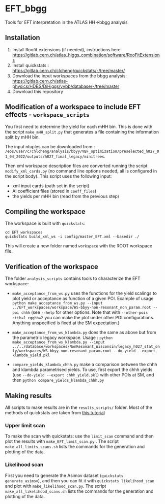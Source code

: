 # EFT_bbgg
Tools for EFT interpretation in the ATLAS HH->bbgg analysis

## Installation
1. Install Roofit extensions (if needed), instructions here https://gitlab.cern.ch/atlas_higgs_combination/software/RooFitExtensions
2. Install quickstats : https://gitlab.cern.ch/clcheng/quickstats/-/tree/master/
3. Download the input workspaces from the bbgg analysis: https://gitlab.cern.ch/atlas-physics/HDBS/DiHiggs/yybb/database/-/tree/master
4. Download this repository


## Modification of a workspace to include EFT effects - ``workspace_scripts``

You first need to determine the yield for each mHH bin. This is done with the script ``make_mHH_split.py`` that generates a file containing the information split by mHH bin.

The input ntuples can be downloaded from : ``/eos/user/c/chlcheng/analysis/bbyy/VBF_optimization/preselected_h027_01_04_2022/outputs/h027_final_legacy/minitrees``.

Then xml workspace description files are converted running the script ``modify_xml_cards.py`` (no command line options needed, all is configured in the script body). This script uses the following input:

- xml input cards (path set in the script)
- Ai coefficient files (stored in ``coeff_files``)
- the yields per mHH bin (read from the previous step)


## Compiling the workspace

The workspace is built with ``quickstats``: 
```
cd EFT_workspaces
quickstats build_xml_ws -i config/master_EFT.xml --basedir ./
```

This will create a new folder named ``workspace`` with the ROOT workspace file.


## Verification of the workspace

The folder ``analysis_scripts`` contains tools to characterize the EFT workspace:

- ``make_acceptance_from_ws.py`` uses the functions for the yield scalings to plot yield or acceptance as function of a given POI. Example of usage ``python make_acceptance_from_ws.py --input ../EFT_workspaces/workspace/WS-bbyy-non-resonant_non_param.root --poi chhh`` (see ``--help`` for other options. Note that with ``--other-pois ctth=1 cgghh=2`` you can make the plot under other POI configurations. Anything unspecified is fixed at the SM expectation.)

- ``make_acceptance_from_ws_klambda.py`` does the same as above but from the parametric legacy workspace. Usage : ``python make_acceptance_from_ws_klambda.py --input ../../database/workspaces/NonResonant_Wisconsin/legacy_h027_stat_only/workspaces/WS-bbyy-non-resonant_param.root --do-yield --export klambda_yield.pkl``

- ``compare_yields_klambda_chhh.py`` make a comparison between the chhh and klambda parametrised yields. To use, first export the chhh yields (use ``--do-yield --export chhh_yield.pkl``)  with other POIs at SM, and then ``python compare_yields_klambda_chhh.py``


## Making results

All scripts to make results are in the ``results_scripts/`` folder.
Most of the methods of quickstats are taken from [this tutorial](https://gitlab.cern.ch/clcheng/bbyy_analysis_framework/-/blob/master/notebooks/T15-StatEvaluationFromWorkspace.ipynb) 

### Upper limit scan

To make the scan with quickstats: use the ``limit_scan`` command and then plot the results with ``make_EFT_limit_scan.py`` . The script ``make_all_limits_scans.sh`` lists the commands for the generation and plotting of the data.

### Likelihood scan

First you need to generate the Asimov dataset (``quickstats generate_asimov``), and then you can fit it with ``quickstats likelihood_scan`` and plot with ``make_likelihood_scan.py``.
The script ``make_all_likelihood_scans.sh`` lists the commands for the generation and plotting of the data.